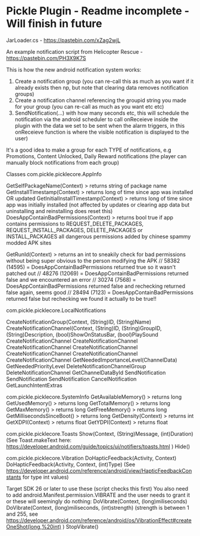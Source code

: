 # Pickle Plugin - Readme incomplete - Will finish in future


JarLoader.cs - https://pastebin.com/xZag2wjL

An example notification script from Helicopter Rescue - https://pastebin.com/PH3X9K7S


This is how the new android notification system works:
1. Create a notification group (you can re-call this as much as you want if it already exists then np, but note that clearing data removes notification groups) 
2. Create a notification channel referencing the groupid string you made for your group (you can re-call as much as you want etc etc)
3. SendNotification(...) with how many seconds etc, this will schedule the notification via the android scheduler to call onReceieve inside the plugin with the data we set to be sent when the alarm triggers, in this onReceieve function is where the visible notification is displayed to the user)

It's a good idea to make a group for each TYPE of notifications, e.g Promotions, Content Unlocked, Daily Reward notifications (the player can manually block notifications from each group)

Classes
com.pickle.picklecore.AppInfo

GetSelfPackageName(Context) > returns string of package name
GetInstallTimestamp(Context) > returns long of time since app was installed OR updated
GetInitialInstallTimestamp(Context) > returns long of time since app was initially installed (not affected by updates or clearing app data but uninstalling and reinstalling does reset this)
DoesAppContainBadPermissions(Context) > returns bool true if app contains permissions to REQUEST_DELETE_PACKAGES, REQUEST_INSTALL_PACKAGES, DELETE_PACKAGES or INSTALL_PACKAGES all dangerous permissions added by chinese spammy modded APK sites

GetRunId(Context) > returns an int to sneakily check for bad permissions without being super obvious to the person modifying the APK
// 58382 (14595) = DoesAppContainBadPermissions returned true so it wasn't patched out
// 48276 (12069) = DoesAppContainBadPermissions returned false and we encountered an error
// 30274 (7568) = DoesAppContainBadPermissions returned false and rechecking returned false again, seems good
// 28494 (7123) = DoesAppContainBadPermissions returned false but rechecking we found it actually to be true!!

com.pickle.picklecore.LocalNotifications

CreateNotificationGroup(Context, (String)ID, (String)Name)
CreateNotificationChannel(Context, (String)ID, (String)GroupID, (String)Description, (bool)ShowOnStatusBar, (bool)PlaySound
CreateNotificationChannel
CreateNotificationChannel
CreateNotificationChannel
CreateNotificationChannel
CreateNotificationChannel
CreateNotificationChannel
CreateNotificationChannel
GetNeededImportanceLevel(ChannelData)
GetNeededPriorityLevel
DeleteNotificationChannelGroup
DeleteNotificationChannel
GetChannelDataById
SendNotification
SendNotification
SendNotification
CancelNotification
GetLaunchIntentExtras

com.pickle.picklecore.SystemInfo
GetAvailableMemory() > returns long
GetUsedMemory() > returns long
GetTotalMemory() > returns long
GetMaxMemory() > returns long
GetFreeMemory() > returns long
GetMillisecondsSinceBoot() > returns long
GetDensity(Context) > returns int
GetXDPI(Context) > returns float
GetYDPI(Context) > returns float

com.pickle.picklecore.Toasts
Show(Context, (String)Message, (int)Duration) (See Toast.makeText here: https://developer.android.com/guide/topics/ui/notifiers/toasts.html )
Hide()

com.pickle.picklecore.Vibration
DoHapticFeedback(Activity, Context)
DoHapticFeedback(Activity, Context, (int)Type) (See https://developer.android.com/reference/android/view/HapticFeedbackConstants for type int values)

Target SDK 26 or later to use these (script checks this first)
You also need to add android.Manifest.permission.VIBRATE and the user needs to grant it or these will seemingly do nothing:
DoVibrate(Context, (long)miliseconds)
DoVibrate(Context, (long)miliseconds, (int)strength) (strength is between 1 and 255, see https://developer.android.com/reference/android/os/VibrationEffect#createOneShot(long,%20int) )
StopVibrate()
